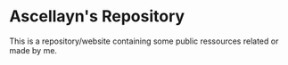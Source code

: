 # Ascellayn's Repository
This is a repository/website containing some public ressources related or made by me.